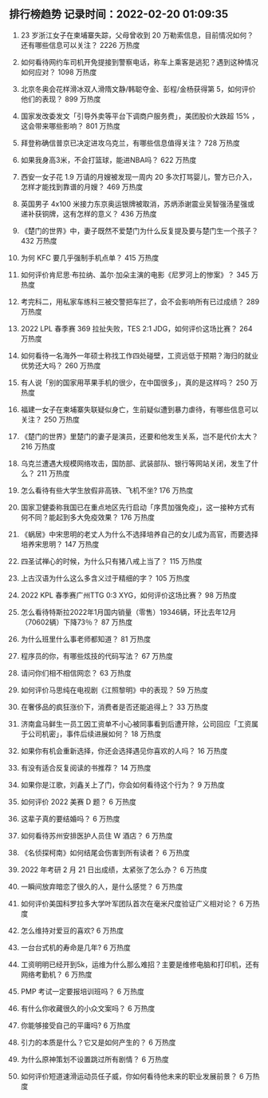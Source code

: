 
## 排行榜趋势 记录时间：2022-02-20 01:09:35
  
  1. 23 岁浙江女子在柬埔寨失踪，父母曾收到 20 万勒索信息，目前情况如何？还有哪些信息可以关注？ 2226 万热度
    
  2. 如何看待网约车司机开免提接到警察电话，称车上乘客是逃犯？遇到这种情况如何应对？ 1098 万热度
    
  3. 北京冬奥会花样滑冰双人滑隋文静/韩聪夺金、彭程/金杨获得第 5，如何评价他们的表现？ 899 万热度
    
  4. 国家发改委发文「引导外卖等平台下调商户服务费」，美团股价大跌超  15% ，这会带来哪些影响？ 801 万热度
    
  5. 拜登称确信普京已决定进攻乌克兰，有哪些信息值得关注？ 728 万热度
    
  6. 如果我身高3米，不会打篮球，能进NBA吗？ 622 万热度
    
  7. 西安一女子花 1.9 万请的月嫂被发现一周内 20 多次打骂婴儿，警方已介入，怎样才能找到靠谱的月嫂？ 469 万热度
    
  8. 英国男子 4x100 米接力东京奥运银牌被取消，苏炳添谢震业吴智强汤星强或递补获铜牌，这有怎样的意义？ 436 万热度
    
  9. 《楚门的世界》中，妻子既然不爱楚门为什么反复提及要与楚门生一个孩子？ 432 万热度
    
  10. 为何 KFC 要几乎强制手机点单？ 415 万热度
    
  11. 如何评价肯尼思·布拉纳、盖尔·加朵主演的电影《尼罗河上的惨案》？ 345 万热度
    
  12. 考完科二，用私家车练科三被交警把车拦了，会不会影响所有已过成绩？ 289 万热度
    
  13. 2022 LPL 春季赛 369 拉扯失败，TES 2:1 JDG，如何评价这场比赛？ 264 万热度
    
  14. 如何看待一名海外一年硕士称找工作四处碰壁，工资远低于预期？海归的就业优势还大吗？ 260 万热度
    
  15. 有人说「别的国家用苹果手机的很少，在中国很多」，真的是这样吗？ 250 万热度
    
  16. 福建一女子在柬埔寨失联疑似身亡，生前疑似遭到暴力虐待，有哪些信息可以关注？ 250 万热度
    
  17. 《楚门的世界》里楚门的妻子是演员，还要和他发生关系，岂不是代价太大？ 216 万热度
    
  18. 乌克兰遭遇大规模网络攻击，国防部、武装部队、银行等网站关闭，发生了什么？ 211 万热度
    
  19. 怎么看待有些大学生放假非高铁、飞机不坐? 176 万热度
    
  20. 国家卫健委称我国已在重点地区先行启动「序贯加强免疫」，这一接种方式有何不同？能起到多大免疫效果？ 176 万热度
    
  21. 《蜗居》中宋思明的老丈人为什么不选择培养自己的女儿成为高官，而要选择培养宋思明？ 147 万热度
    
  22. 四圣试禅心的时候，为什么只有猪八戒上当了？ 115 万热度
    
  23. 上古汉语为什么这么多含义过于精细的字？ 105 万热度
    
  24. 2022 KPL 春季赛广州TTG 0:3 XYG，如何评价这场比赛？ 98 万热度
    
  25. 怎么看待特斯拉2022年1月国内销量（零售）19346辆，环比去年12月（70602辆）下降73％？ 87 万热度
    
  26. 为什么班里什么事老师都知道？ 81 万热度
    
  27. 程序员的你，有哪些炫技的代码写法？ 67 万热度
    
  28. 请问你们相不相信网恋？ 63 万热度
    
  29. 如何评价马思纯在电视剧《江照黎明》中的表现？ 59 万热度
    
  30. 在奢侈品的疯狂涨价下，消费者是否还能追得上？ 33 万热度
    
  31. 济南盒马鲜生一员工因工资单不小心被同事看到后遭开除，公司回应「工资属于公司机密」，事件后续进展如何？ 18 万热度
    
  32. 如果你有机会重新选择，你还会选择遇见你喜欢的人吗？ 16 万热度
    
  33. 有没有适合反复阅读的书推荐？ 14 万热度
    
  34. 如果你是江歌，刘鑫关上了门，你会如何看待这个行为？ 9 万热度
    
  35. 如何评价 2022 美赛 D 题？ 6 万热度
    
  36. 这辈子真的要结婚吗？ 6 万热度
    
  37. 如何看待苏州安排医护人员住 W 酒店？ 6 万热度
    
  38. 《名侦探柯南》如何结尾会伤害到所有读者？ 6 万热度
    
  39. 2022 年考研 2 月 21 日出成绩，太紧张了怎么办？ 6 万热度
    
  40. 一瞬间放弃暗恋了很久的人，是什么感觉？ 6 万热度
    
  41. 如何评价美国科罗拉多大学叶军团队首次在毫米尺度验证广义相对论？ 6 万热度
    
  42. 怎么维持对爱豆的喜欢? 6 万热度
    
  43. 一台台式机的寿命是几年? 6 万热度
    
  44. 工资明明已经开到5k，运维为什么那么难招？主要是维修电脑和打印机，还有网络考勤机？ 6 万热度
    
  45. PMP 考试一定要报培训班吗？ 6 万热度
    
  46. 有什么你收藏很久的小众文案吗？ 6 万热度
    
  47. 你能够接受自己的平庸吗? 6 万热度
    
  48. 引力的本质是什么？它又是如何产生的？ 6 万热度
    
  49. 为什么原神策划不设置跳过所有剧情？ 6 万热度
    
  50. 如何评价短道速滑运动员任子威，你如何看待他未来的职业发展前景？ 6 万热度
    